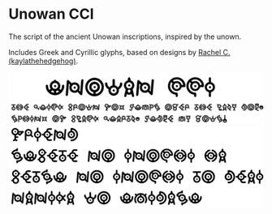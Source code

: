 # Unowan CCI
The script of the ancient Unowan inscriptions, inspired by the unown.

Includes Greek and Cyrillic glyphs, based on designs by [Rachel C. (kaylathehedgehog)](https://deviantart.com/kaylathehedgehog).

![unowan_cci_title](documentation/unowan_cci_title.png)
![unowan_cci_pangrams](documentation/unowan_cci_pangrams.png)
![unowan_cci_inscription](documentation/unowan_cci_inscription.png)
